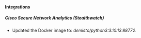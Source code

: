 #### Integrations
##### Cisco Secure Network Analytics (Stealthwatch)
- Updated the Docker image to: *demisto/python3:3.10.13.88772*.
